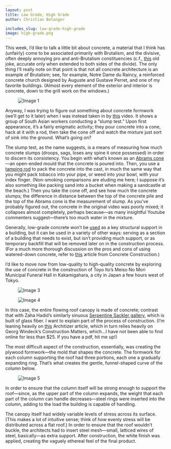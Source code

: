 ```yaml
---
layout: post
title: Low Grade, High Grade
author: Christian Belanger

includes_slug: low-grade-high-grade
image: high-grade.png
---
```


This week, I’d like to talk a little bit about concrete, a material that I think has (unfairly) come to be associated primarily with Brutalism, and the divisive, often deeply annoying pro and anti-Brutalism constituencies (c.f., [this](https://twitter.com/sincerelysofi/status/939311787635126272?lang=en) old joke, accurate only when extended to both sides of the divide). The only thing I’ll really note on that point is that not all concrete architecture is an example of Brutalism; see, for example, Notre Dame du Raincy, a reinforced concrete church designed by Auguste and Gustave Perret, and one of my favorite buildings. (Almost every element of the exterior and interior is concrete, down to the grill work on the windows.)

<figure>
    <img src="{{ site.baseurl }}/assets/posts/{{ page.includes_slug }}/image1.png" alt="Image 1" />
</figure>


Anyway, I was trying to figure out something about concrete formwork (we’ll get to it later) when I was instead taken in by [this](https://www.youtube.com/watch?v=roystYAiHVw) video. It shows a group of South Asian workers conducting a “slump test.” Upon first appearance, it’s a fairly enigmatic activity; they pour concrete into a cone, hack at it with a rod, then take the cone off and watch the mixture just sort of sink into the ground. What’s going on?

The slump test, as the name suggests, is a means of measuring how much concrete slumps (droops, sags, loses any spine it once possessed) in order to discern its consistency. You begin with what’s known as an [Abrams cone](http://www.secatol.com/home/119-cone-d-abrams.html)—an open-ended mould that the concrete is poured into. Then, you use a [tamping rod](http://www.dot.ca.gov/hq/esc/ctms/pdf/CT_556Jun2010.pdf) to pack the concrete into the cast, in much the same way that you might pack tobacco into your pipe, or weed into your bowl, with your index finger. (Non-smoking comparisons are eluding me here; I suppose it’s also something like packing sand into a bucket when making a sandcastle at the beach.) Then you take the cone off, and see how much the concrete slumps; the difference in distance between the top of the concrete pile and the top of the Abrams cone is the measurement of slump. As you’ve probably figured out, the concrete in the original video was poorly mixed; it collapses almost completely, perhaps because—as many insightful Youtube commenters suggest—there’s too much water in the mixture.

Generally, low-grade concrete won’t be [used](https://www.hunker.com/13401580/what-is-the-difference-between-lean-concrete-flowable-concrete) as a key structural support in a building, but it can be used in a variety of other ways: serving as a section of a building that needs to exist, but isn’t providing much support, or as temporary backfill that will be removed later on in the construction process. (For a much more thorough discussion on the pros and cons of using watered-down concrete, refer to [this](https://www.concreteconstruction.net/products/decorative-concrete-surfaces/when-concrete-is-too-wet_o) article from Concrete Construction.)

I’d like to move now from low-quality to high-quality concrete by exploring the use of concrete in the construction of Toyo Ito’s Meiso No Mori Municipal Funeral Hall in Kakamigahara, a city in Japan a few hours west of Tokyo.

<figure>
    <img src="{{ site.baseurl }}/assets/posts/{{ page.includes_slug }}/image3.png" alt="Image 3" />
</figure>

<figure>
    <img src="{{ site.baseurl }}/assets/posts/{{ page.includes_slug }}/image4.png" alt="Image 4" />
</figure>


In this case, the entire flowing roof canopy is made of concrete; contrast that with Zaha Hadid’s similarly sinuous [Serpentine Sackler gallery](https://www.hospitalitydesign.com/galleries/projects-hotels-resorts-wellness/the-works-of-zaha-hadid/), which is built of glass fiber. I want to explain part of the process of construction. (I’m leaning heavily on [this](https://architizer.com/blog/inspiration/stories/architectural-details-toyo-ito/) Architizer article, which in turn relies heavily on Georg Windeck’s Construction Matters, which...I have not been able to find online for less than $25. If you have a pdf, hit me up!)

The most difficult aspect of the construction, essentially, was creating the plywood formwork—the mold that shapes the concrete. The formwork for each column supporting the roof had three portions, each one a gradually expanding ring. That’s what creates the gentle, funnel-shaped curve of the column below.

<figure>
    <img src="{{ site.baseurl }}/assets/posts/{{ page.includes_slug }}/image5.png" alt="Image 5" />
</figure>



In order to ensure that the column itself will be strong enough to support the roof—since, as the upper part of the column expands, the weight that each part of the column can handle decreases—steel rings were inserted into the column, adding to the load the building is capable of handling.

The canopy itself had widely variable levels of stress across its surface. (This makes a lot of intuitive sense; think of how evenly stress will be distributed across a flat roof.) In order to ensure that the roof wouldn’t buckle, the architects had to insert steel mesh—small, latticed wires of steel, basically—as extra support. After construction, the white finish was applied, creating the vaguely ethereal feel of the final product.
